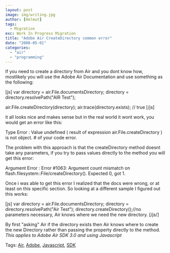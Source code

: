 ```yaml
---
layout: post
image: img/writing.jpg
author: [Helmut]
tags:
  - Migration
exc: Work In Progress Migration
title: "Adobe Air CreateDirectory common error"
date: "2008-05-01"
categories: 
  - "air"
  - "programming"
---
```


If you need to create a directory from Air and you dont know how, mostlikely you will use the Adobe Air Documentation and use something as the following:

\[js\] var directory = air.File.documentsDirectory; directory = directory.resolvePath("AIR Test");

air.File.createDirectory(directory); air.trace(directory.exists); // true \[/js\]

it all looks nice and makes sense but in the real world it wont work, you would get an error like this:

Type Error : Value undefined ( result of expression air.File.createDirectory ) is not object. # of your code error.

The problem with this approach is that the createDirectory method doesnt take any parameters, if you try to pass values directly to the method you will get this error:

Argument Error : Error #1063: Argument count mismatch on flash.filesystem::File/createDirectory(). Expected 0, got 1.

Once i was able to get this error I realized that the docs were wrong, or at least on this specific section. So looking at a different sample I figured out this works:

\[js\] var directory = air.File.documentsDirectory; directory = directory.resolvePath("Air Test"); directory.createDirectory();//no parameters necessary, Air knows where we need the new directory. \[/js/\]

By first "asking" Air if the directory exists then Air knows where to create the new Directory rather than passing the property directly to the method. _This applies to Adobe Air SDK 3.0 and using Javascript_

Tags: [Air](http://technorati.com/tag/Air), [Adobe](http://technorati.com/tag/Adobe), [Javascript](http://technorati.com/tag/%20Javascript), [SDK](http://technorati.com/tag/%20SDK)
